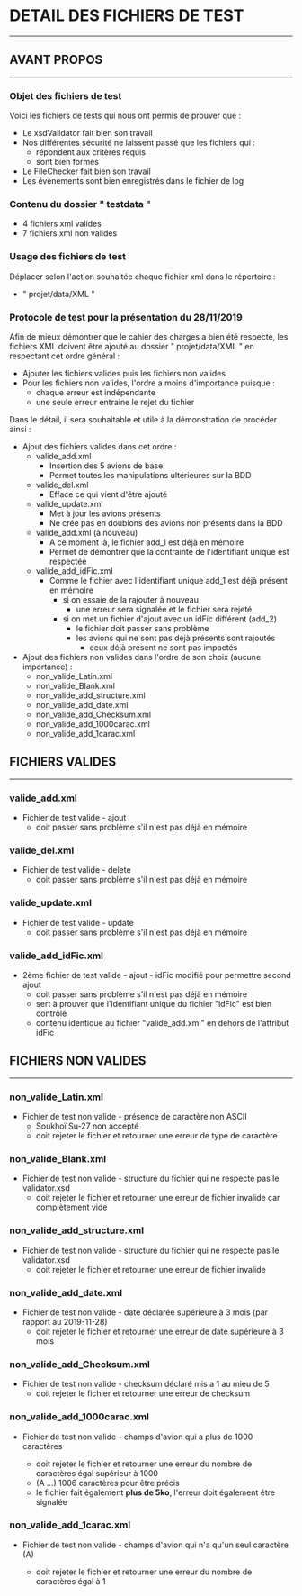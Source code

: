 # DETAIL DES FICHIERS DE TEST
_____________________________

## AVANT PROPOS
___________________

### Objet des fichiers de test

Voici les fichiers de tests qui nous ont permis de prouver que :
* Le xsdValidator fait bien son travail
* Nos différentes sécurité ne laissent passé que les fichiers qui :
	* répondent aux critères requis
	* sont bien formés
* Le FileChecker fait bien son travail
* Les évènements sont bien enregistrés dans le fichier de log


### Contenu du dossier " testdata "

* 4 fichiers xml valides
* 7 fichiers xml non valides

### Usage des fichiers de test

Déplacer selon l'action souhaitée chaque fichier xml dans le répertoire :
* " projet/data/XML "

### Protocole de test pour la présentation du 28/11/2019

Afin de mieux démontrer que le cahier des charges a bien été respecté, les fichiers XML doivent être ajouté au dossier " projet/data/XML " en respectant cet ordre général :
* Ajouter les fichiers valides puis les fichiers non valides
* Pour les fichiers non valides, l'ordre a moins d'importance puisque :
	* chaque erreur est indépendante
	* une seule erreur entraine le rejet du fichier

Dans le détail, il sera souhaitable et utile à la démonstration de procéder ainsi :
* Ajout des fichiers valides dans cet ordre :
	* valide_add.xml
		* Insertion des 5 avions de base
		* Permet toutes les manipulations ultérieures sur la BDD
	* valide_del.xml
		* Efface ce qui vient d'être ajouté
	* valide_update.xml
		* Met à jour les avions présents
		* Ne crée pas en doublons des avions non présents dans la BDD
	* valide_add.xml (à nouveau)
		* A ce moment là, le fichier add_1 est déjà en mémoire
		* Permet de démontrer que la contrainte de l'identifiant unique est respectée
	* valide_add_idFic.xml
		* Comme le fichier avec l'identifiant unique add_1 est déjà présent en mémoire
			* si on essaie de la rajouter à nouveau
				* une erreur sera signalée et le fichier sera rejeté
			* si on met un fichier d'ajout avec un idFic différent (add_2)
				* le fichier doit passer sans problème
				* les avions qui ne sont pas déjà présents sont rajoutés
					* ceux déjà présent ne sont pas impactés
* Ajout des fichiers non valides dans l'ordre de son choix (aucune importance) :
	* non_valide_Latin.xml
	* non_valide_Blank.xml
	* non_valide_add_structure.xml
	* non_valide_add_date.xml
	* non_valide_add_Checksum.xml
	* non_valide_add_1000carac.xml
	* non_valide_add_1carac.xml



## FICHIERS VALIDES
___________________

### valide_add.xml

* Fichier de test valide - ajout
	* doit passer sans problème s'il n'est pas déjà en mémoire

### valide_del.xml

* Fichier de test valide - delete
	* doit passer sans problème s'il n'est pas déjà en mémoire

### valide_update.xml

* Fichier de test valide - update
	* doit passer sans problème s'il n'est pas déjà en mémoire

### valide_add_idFic.xml

* 2ème fichier de test valide - ajout - idFic modifié pour permettre second ajout
	* doit passer sans problème s'il n'est pas déjà en mémoire
	* sert à prouver que l'identifiant unique du fichier "idFic" est bien contrôlé
	* contenu identique au fichier "valide_add.xml" en dehors de l'attribut idFic


## FICHIERS NON VALIDES
_______________________

### non_valide_Latin.xml

* Fichier de test non valide - présence de caractère non ASCII
	* Soukhoï Su-27 non accepté
	* doit rejeter le fichier et retourner une erreur de type de caractère

### non_valide_Blank.xml

* Fichier de test non valide - structure du fichier qui ne respecte pas le validator.xsd
	* doit rejeter le fichier et retourner une erreur de fichier invalide car complètement vide

### non_valide_add_structure.xml

* Fichier de test non valide - structure du fichier qui ne respecte pas le validator.xsd
	* doit rejeter le fichier et retourner une erreur de  fichier invalide

### non_valide_add_date.xml

* Fichier de test non valide - date déclarée supérieure à 3 mois (par rapport au 2019-11-28)
	* doit rejeter le fichier et retourner une erreur de date supérieure à 3 mois

### non_valide_add_Checksum.xml

* Fichier de test non valide - checksum déclaré mis a 1 au mieu de 5
	* doit rejeter le fichier et retourner une erreur de checksum

### non_valide_add_1000carac.xml

* Fichier de test non valide - champs <name> d'avion qui a plus de 1000 caractères
	* doit rejeter le fichier et retourner une erreur du nombre de caractères égal supérieur à 1000
	* (<name>A ...</name>) 1006 caractères pour être précis
	* le fichier fait également **plus de 5ko**, l'erreur doit également être signalée

### non_valide_add_1carac.xml

* Fichier de test non valide - champs <name> d'avion qui n'a qu'un seul caractère (<name>A</name>)
	* doit rejeter le fichier et retourner une erreur du nombre de caractères égal à 1